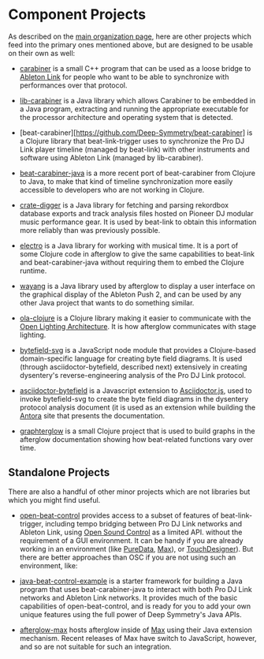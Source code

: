 # Component Projects

As described on the [main organization
page](https://github.com/Deep-Symmetry), here are other projects which
feed into the primary ones mentioned above, but are designed to be
usable on their own as well:

* [carabiner](https://github.com/Deep-Symmetry/carabiner) is a small
  C++ program that can be used as a loose bridge to [Ableton
  Link](https://www.ableton.com/en/link/) for people who want to be
  able to synchronize with performances over that protocol.

* [lib-carabiner](https://github.com/Deep-Symmetry/lib-carabiner) is a
  Java library which allows Carabiner to be embedded in a Java
  program, extracting and running the appropriate executable for the
  processor architecture and operating system that is detected.

* [beat-carabiner][https://github.com/Deep-Symmetry/beat-carabiner] is
  a Clojure library that beat-link-trigger uses to synchronize the Pro
  DJ Link player timeline (managed by beat-link) with other
  instruments and software using Ableton Link (managed by
  lib-carabiner).

* [beat-carabiner-java](https://github.com/Deep-Symmetry/beat-carabiner-java)
  is a more recent port of beat-carabiner from Clojure to Java, to
  make that kind of timeline synchronization more easily accessible to
  developers who are not working in Clojure.

* [crate-digger](https://github.com/Deep-Symmetry/crate-digger) is a
  Java library for fetching and parsing rekordbox database exports and
  track analysis files hosted on Pioneer DJ modular music performance
  gear. It is used by beat-link to obtain this information more
  reliably than was previously possible.

* [electro](https://github.com/Deep-Symmetry/electro) is a Java
  library for working with musical time. It is a port of some Clojure
  code in afterglow to give the same capabilities to beat-link and
  beat-carabiner-java without requiring them to embed the Clojure
  runtime.

* [wayang](https://github.com/Deep-Symmetry/wayang) is a Java library
  used by afterglow to display a user interface on the graphical
  display of the Ableton Push 2, and can be used by any other Java
  project that wants to do something similar.

* [ola-clojure](https://github.com/Deep-Symmetry/ola-clojure) is a
  Clojure library making it easier to communicate with the [Open
  Lighting Architecture](https://www.openlighting.org/ola/). It is how
  afterglow communicates with stage lighting.

* [bytefield-svg](https://github.com/Deep-Symmetry/bytefield-svg) is a
  JavaScript node module that provides a Clojure-based domain-specific
  language for creating byte field diagrams. It is used (through
  asciidoctor-bytefield, described next) extensively in creating
  dysentery's reverse-engineering analysis of the Pro DJ Link
  protocol.

* [asciidoctor-bytefield](https://github.com/Deep-Symmetry/asciidoctor-bytefield)
  is a Javascript extension to
  [Asciidoctor.js](https://docs.asciidoctor.org/asciidoctor.js/latest/),
  used to invoke bytefield-svg to create the byte field diagrams in
  the dysentery protocol analysis document (it is used as an extension
  while building the [Antora](https://antora.org) site that presents
  the documentation.

* [graphterglow](https://github.com/Deep-Symmetry/graphterglow) is a
  small Clojure project that is used to build graphs in the afterglow
  documentation showing how beat-related functions vary over time.

## Standalone Projects

There are also a handful of other minor projects which are not
libraries but which you might find useful.

* [open-beat-control](https://github.com/Deep-Symmetry/open-beat-control)
  provides access to a subset of features of beat-link-trigger,
  including tempo bridging between Pro DJ Link networks and Ableton
  Link, using [Open Sound
  Control](https://en.wikipedia.org/wiki/Open_Sound_Control) as a
  limited API. without the requirement of a GUI environment. It can be
  handy if you are already working in an environment (like
  [PureData](https://puredata.info),
  [Max](https://cycling74.com/products/max/)), or
  [TouchDesigner](https://derivative.ca)). But there are better
  approaches than OSC if you are not using such an environment, like:

* [java-beat-control-example](https://github.com/Deep-Symmetry/java-beat-control-example)
  is a starter framework for building a Java program that uses
  beat-carabiner-java to interact with both Pro DJ Link networks and
  Ableton Link networks. It provides much of the basic capabilities of
  open-beat-control, and is ready for you to add your own unique
  features using the full power of Deep Symmetry's Java APIs.

* [afterglow-max](https://github.com/Deep-Symmetry/afterglow-max)
  hosts afterglow inside of [Max](https://cycling74.com/products/max/)
  using their Java extension mechanism. Recent releases of Max have
  switch to JavaScript, however, and so are not suitable for such an
  integration.
